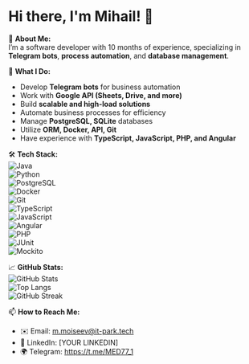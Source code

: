# Hi there, I'm Mihail! 👋  

🚀 **About Me:**  
I’m a software developer with 10 months of experience, specializing in **Telegram bots**, **process automation**, and **database management**.  

🎯 **What I Do:**  
- Develop **Telegram bots** for business automation  
- Work with **Google API (Sheets, Drive, and more)**  
- Build **scalable and high-load solutions**  
- Automate business processes for efficiency  
- Manage **PostgreSQL, SQLite** databases  
- Utilize **ORM, Docker, API, Git**  
- Have experience with **TypeScript, JavaScript, PHP, and Angular**  

🛠 **Tech Stack:**  
![Java](https://img.shields.io/badge/-Java-007396?style=flat&logo=java&logoColor=white)  
![Python](https://img.shields.io/badge/-Python-3776AB?style=flat&logo=python&logoColor=white)  
![PostgreSQL](https://img.shields.io/badge/-PostgreSQL-336791?style=flat&logo=postgresql&logoColor=white)  
![Docker](https://img.shields.io/badge/-Docker-2496ED?style=flat&logo=docker&logoColor=white)  
![Git](https://img.shields.io/badge/-Git-F05032?style=flat&logo=git&logoColor=white)  
![TypeScript](https://img.shields.io/badge/-TypeScript-3178C6?style=flat&logo=typescript&logoColor=white)  
![JavaScript](https://img.shields.io/badge/-JavaScript-F7DF1E?style=flat&logo=javascript&logoColor=black)  
![Angular](https://img.shields.io/badge/-Angular-DD0031?style=flat&logo=angular&logoColor=white)  
![PHP](https://img.shields.io/badge/-PHP-777BB4?style=flat&logo=php&logoColor=white)  
![JUnit](https://img.shields.io/badge/-JUnit-25A162?style=flat&logo=junit5&logoColor=white)  
![Mockito](https://img.shields.io/badge/-Mockito-FFCA28?style=flat)  

📈 **GitHub Stats:**  
![GitHub Stats](https://github-readme-stats.vercel.app/api?username=YOUR_USERNAME&show_icons=true&theme=dark)  
![Top Langs](https://github-readme-stats.vercel.app/api/top-langs/?username=YOUR_USERNAME&layout=compact)  
![GitHub Streak](https://streak-stats.demolab.com/?user=YOUR_USERNAME)  

📫 **How to Reach Me:**  
- ✉️ Email: m.moiseev@it-park.tech  
- 💼 LinkedIn: [YOUR LINKEDIN]  
- 🌍 Telegram: https://t.me/MED77_1  
